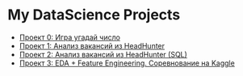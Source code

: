 # My DataScience Projects
* [Проект 0: Игра угадай число](https://github.com/TatyanaTmf/ds_game/tree/main/project_0_homework)
* [Проект 1: Анализ вакансий из HeadHunter](https://github.com/TatyanaTmf/ds_game/tree/main/project_1)
* [Проект 2: Анализ вакансий из HeadHunter (SQL)](https://github.com/TatyanaTmf/ds_game/tree/main/project_2)
* [Проект 3: EDA + Feature Engineering. Соревнование на Kaggle](https://github.com/TatyanaTmf/ds_game/tree/main/project_3)
